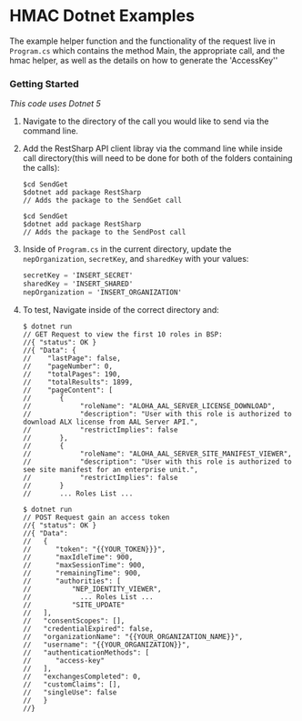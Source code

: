 # HMAC Dotnet Examples

The example helper function and the functionality of the request live in `Program.cs` which contains the method Main, the appropriate call, and the hmac helper, as well as the details on how to generate the 'AccessKey''

### Getting Started

_This code uses Dotnet 5_

1. Navigate to the directory of the call you would like to send via the command line.

2. Add the RestSharp API client libray via the command line while inside call directory(this will need to be done for both of the folders containing the calls):
   ```console
   $cd SendGet
   $dotnet add package RestSharp
   // Adds the package to the SendGet call
   ```

   ```console
   $cd SendGet
   $dotnet add package RestSharp
   // Adds the package to the SendPost call
   ```

3. Inside of `Program.cs` in the current directory, update the `nepOrganization`, `secretKey`, and `sharedKey` with your values:

   ```C#
   secretKey = 'INSERT_SECRET'
   sharedKey = 'INSERT_SHARED'
   nepOrganization = 'INSERT_ORGANIZATION'
   ```

4. To test, Navigate inside of the correct directory and:

   ```console 
   $ dotnet run
   // GET Request to view the first 10 roles in BSP:
   //{ "status": OK }
   //{ "Data": {
   //    "lastPage": false,
   //    "pageNumber": 0,
   //    "totalPages": 190,
   //    "totalResults": 1899,
   //    "pageContent": [
   //       {
   //            "roleName": "ALOHA_AAL_SERVER_LICENSE_DOWNLOAD",
   //            "description": "User with this role is authorized to download ALX license from AAL Server API.",
   //            "restrictImplies": false
   //       },
   //       {
   //            "roleName": "ALOHA_AAL_SERVER_SITE_MANIFEST_VIEWER",
   //            "description": "User with this role is authorized to see site manifest for an enterprise unit.",
   //            "restrictImplies": false
   //       }
   //       ... Roles List ...
   ```

   ```console
   $ dotnet run
   // POST Request gain an access token
   //{ "status": OK }
   //{ "Data": 
   //   {
   //      "token": "{{YOUR_TOKEN}}}",
   //      "maxIdleTime": 900,
   //      "maxSessionTime": 900,
   //      "remainingTime": 900,
   //      "authorities": [
   //          "NEP_IDENTITY_VIEWER",
   //            ... Roles List ...
   //          "SITE_UPDATE"
   //   ],
   //   "consentScopes": [],
   //   "credentialExpired": false,
   //   "organizationName": "{{YOUR_ORGANIZATION_NAME}}",
   //   "username": "{{YOUR_ORGANIZATION}}",
   //   "authenticationMethods": [
   //      "access-key"
   //   ],
   //   "exchangesCompleted": 0,
   //   "customClaims": [],
   //   "singleUse": false
   //   }
   //}
   ```
